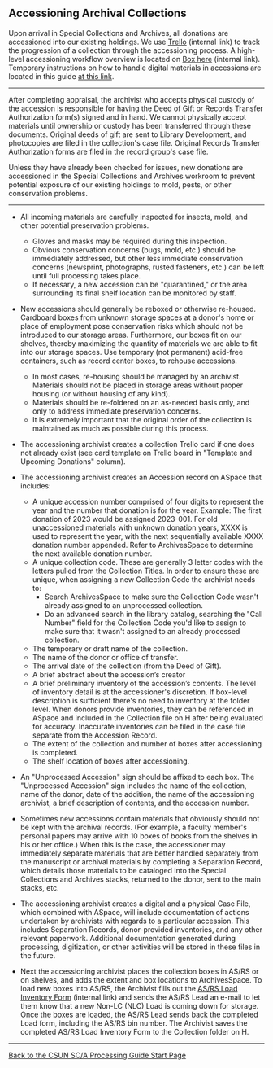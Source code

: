 ## Accessioning Archival Collections
Upon arrival in Special Collections and Archives, all donations are accessioned into our existing holdings. We use [Trello](https://trello.com/b/tNGI0Amt/sc-a-accessioning-and-processing) (internal link) to track the progression of a collection through the accessioning process. A high-level accessioning workflow overview is located on [Box here](https://mycsun.box.com/s/o6dkzyb6u0ce3e8ae9n2x5injecd2djb) (internal link). Temporary instructions on how to handle digital materials in accessions are located in this guide [at this link](https://illuminatedpast.github.io/csun-sca-processing/02-processing/02-05-digitalprocessing.html).

---

After completing appraisal, the archivist who accepts physical custody of the accession is responsible for having the Deed of Gift or Records Transfer Authorization form(s) signed and in hand. We cannot physically accept materials until ownership or custody has been transferred through these documents. Original deeds of gift are sent to Library Development, and photocopies are filed in the collection's case file. Original Records Transfer Authorization forms are filed in the record group's case file.

Unless they have already been checked for issues, new donations are accessioned in the Special Collections and Archives workroom to prevent potential exposure of our existing holdings to mold, pests, or other conservation problems.

---

- All incoming materials are carefully inspected for insects, mold, and other potential preservation problems. 
  - Gloves and masks may be required during this inspection. 
  - Obvious conservation concerns (bugs, mold, etc.) should be immediately addressed, but other less immediate conservation concerns (newsprint, photographs, rusted fasteners, etc.) can be left until full processing takes place. 
  - If necessary, a new accession can be "quarantined," or the area surrounding its final shelf location can be monitored by staff.

- New accessions should generally be reboxed or otherwise re-housed.  Cardboard boxes from unknown storage spaces at a donor's home or place of employment pose conservation risks which should not be introduced to our storage areas. Furthermore, our boxes fit on our shelves, thereby maximizing the quantity of materials we are able to fit into our storage spaces. Use temporary (not permanent) acid-free containers, such as record center boxes, to rehouse accessions.
  - In most cases, re-housing should be managed by an archivist.  Materials should not be placed in storage areas without proper housing (or without housing of any kind).
  - Materials should be re-foldered on an as-needed basis only, and only to address immediate preservation concerns.
  - It is extremely important that the original order of the collection is maintained as much as possible during this process.

- The accessioning archivist creates a collection Trello card if one does not already exist (see card template on Trello board in "Template and Upcoming Donations" column).

- The accessioning archivist creates an Accession record on ASpace that includes:
  - A unique accession number comprised of four digits to represent the year and the number that donation is for the year. Example: The first donation of 2023 would be assigned 2023-001. For old unaccessioned materials with unknown donation years, XXXX is used to represent the year, with the next sequentially available XXXX donation number appended. Refer to ArchivesSpace to determine the next available donation number.
  - A unique collection code. These are generally 3 letter codes with the letters pulled from the Collection Titles. In order to ensure these are unique, when assigning a new Collection Code the archivist needs to:
    - Search ArchivesSpace to make sure the Collection Code wasn't already assigned to an unprocessed collection.
    - Do an advanced search in the library catalog, searching the "Call Number" field for the Collection Code you'd like to assign to make sure that it wasn't assigned to an already processed collection.
  - The temporary or draft name of the collection. 
  - The name of the donor or office of transfer.
  - The arrival date of the collection (from the Deed of Gift).
  - A brief abstract about the accession’s creator
  - A brief preliminary inventory of the accession’s contents. The level of inventory detail is at the accessioner's discretion. If box-level description is sufficient there's no need to inventory at the folder level. When donors provide inventories, they can be referenced in ASpace and included in the Collection file on H after being evaluated for accuracy. Inaccurate inventories can be filed in the case file separate from the Accession Record.
  - The extent of the collection and number of boxes after accessioning is completed.
  - The shelf location of boxes after accessioning.

- An "Unprocessed Accession" sign should be affixed to each box.  The "Unprocessed Accession" sign includes the name of the collection, name of the donor, date of the addition, the name of the accessioning archivist, a brief description of contents, and the accession number.

- Sometimes new accessions contain materials that obviously should not be kept with the archival records.  (For example, a faculty member's personal papers may arrive with 10 boxes of books from the shelves in his or her office.)  When this is the case, the accessioner may immediately separate materials that are better handled separately from the manuscript or archival materials by completing a Separation Record, which details those materials to be cataloged into the Special Collections and Archives stacks, returned to the donor, sent to the main stacks, etc.

- The accessioning archivist creates a digital and a physical Case File, which combined with ASpace, will include documentation of actions undertaken by archivists with regards to a particular accession.  This includes Separation Records, donor-provided inventories, and any other relevant paperwork.  Additional documentation generated during processing, digitization, or other activities will be stored in these files in the future.

- Next the accessioning archivist places the collection boxes in AS/RS or on shelves, and adds the extent and box locations to ArchivesSpace. To load new boxes into AS/RS, the Archivist fills out the [AS/RS Load Inventory Form](https://mycsun.box.com/s/8t74qtk1j9xqp91sfxrblevyhhnu9qsf) (internal link) and sends the AS/RS Lead an e-mail to let them know that a new Non-LC (NLC) Load is coming down for storage. Once the boxes are loaded, the AS/RS Lead sends back the completed Load form, including the AS/RS bin number. The Archivist saves the completed AS/RS Load Inventory Form to the Collection folder on H.

***

[Back to the CSUN SC/A Processing Guide Start Page](https://illuminatedpast.github.io/csun-sca-processing/)

